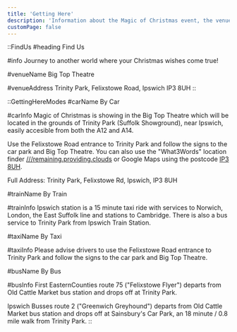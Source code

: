 ```yaml
---
title: 'Getting Here'
description: 'Information about the Magic of Christmas event, the venue and ticketing.'
customPage: false
---
```


::FindUs
#heading
Find Us

#info
Journey to another world where your Christmas wishes come true!

#venueName
Big Top Theatre

#venueAddress
Trinity Park, Felixstowe Road, Ipswich IP3 8UH
::

::GettingHereModes
#carName
By Car

#carInfo
Magic of Christmas is showing in the Big Top Theatre which will be located in the grounds of Trinity Park (Suffolk Showground), near Ipswich, easily accesible from both the A12 and A14.

Use the Felixstowe Road entrance to Trinity Park and follow the signs to the car park and Big Top Theatre. You can also use the \"What3Words\" location finder [///remaining.providing.clouds](https://what3words.com/remaining.providing.clouds) or Google Maps using the postcode [IP3 8UH](https://www.google.com/maps/place/Ipswich+IP3+8UH/).

Full Address: Trinity Park, Felixstowe Rd, Ipswich, IP3 8UH

#trainName
By Train

#trainInfo
Ipswich station is a 15 minute taxi ride with services to Norwich, London, the East Suffolk line and stations to Cambridge. There is also a bus service to Trinity Park from Ipswich Train Station.

#taxiName
By Taxi

#taxiInfo
Please advise drivers to use the Felixstowe Road entrance to Trinity Park and follow the signs to the car park and Big Top Theatre.

#busName
By Bus

#busInfo
First EasternCounties route 75 ("Felixstowe Flyer") departs from Old Cattle Market bus station and drops off at Trinity Park.

Ipswich Busses route 2 ("Greenwich Greyhound") departs from Old Cattle Market bus station and drops off at Sainsbury's Car Park, an 18 minute / 0.8 mile walk from Trinity Park.
::
